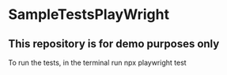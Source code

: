 # SampleTestsPlayWright

## This repository is for demo purposes only

To run the tests, in the terminal run npx playwright test
